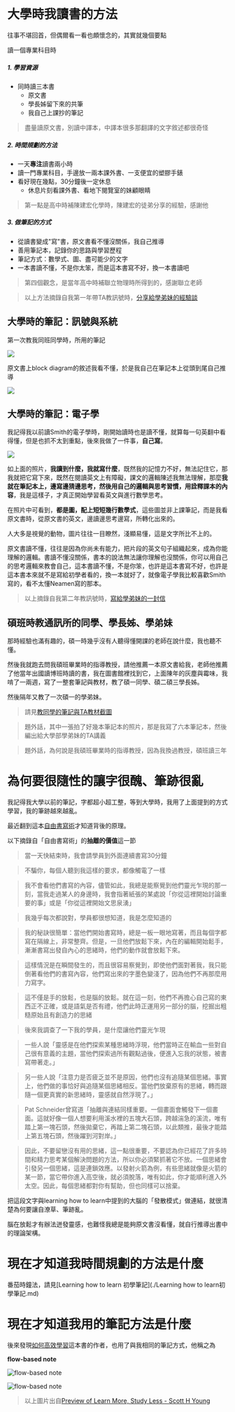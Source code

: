 # 大學時我讀書的方法

往事不堪回首，但偶爾看一看也頗懷念的，其實就幾個要點

讀一個專業科目時

##### 1. 學習資源
- 同時讀三本書
  - 原文書
  - 學長姊留下來的共筆
  - 我自己上課抄的筆記

> 盡量讀原文書，別讀中譯本，中譯本很多那翻譯的文字敘述都很奇怪

##### 2. 時間規劃的方法
- 一天**專注**讀書兩小時
- 讀一門專業科目，手邊放一兩本課外書、一支便宜的塑膠手錶
- 看好現在幾點，30分鐘後一定休息
  - 休息片刻看課外書、看地下閱覽室的妹顧眼睛

> 第一點是高中時補陳建宏化學時，陳建宏的徒弟分享的經驗，感謝他

##### 3. 做筆記的方式

- 從讀書變成"寫"書，原文書看不懂沒關係，我自己推導
- 善用筆記本，記錄你的思路與學習歷程
- 筆記方式：數學式、圖、盡可能少的文字
- 一本書讀不懂，不是你太笨，而是這本書寫不好，換一本書讀吧

> 第四個觀念，是當年高中時補聯立物理時所得到的，感謝聯立老師

> 以上方法摘錄自我第一年帶TA教訊號時，[分享給學弟妹的經驗談](http://dawarmwisdom.blogspot.tw/search/label/%E5%A6%82%E4%BD%95%E6%80%9D%E8%80%83%E8%88%87%E8%A8%8A%E8%99%9FTA)


## 大學時的筆記：訊號與系統

第一次教我同班同學時，所用的筆記

![](../images/訊號1.jpg)

原文書上block diagram的敘述我看不懂，於是我自己在筆記本上從頭到尾自己推導

![](../images/訊號2.jpg)

## 大學時的筆記：電子學

我記得我以前讀Smith的電子學時，剛開始讀時也是讀不懂，就算每一句英翻中看得懂，但是也抓不太到重點，後來我做了一件事，**自己寫**。

![](../images/電子學.jpg)

如上面的照片，**我讀到什麼，我就寫什麼**，既然我的記憶力不好，無法記住它，那我就把它寫下來，既然在閱讀英文上有障礙，課文的邏輯陳述我無法理解，那麼**我就在筆記本上，邊寫邊猜邊思考，然後用自己的邏輯與思考習慣，用詮釋課本的內容**，我是這樣子，才真正開始學習看英文與進行數學思考。

在照片中可看到，**都是圖，配上短短幾行數學式**，這些圖並非上課筆記，而是我看原文書時，從原文書的英文，邊讀邊思考邊寫，所轉化出來的。

人大多是視覺的動物，圖片往往一目瞭然，淺顯易懂，這是文字所比不上的。

原文書讀不懂，往往是因為你尚未有能力，把片段的英文句子組織起來，成為你能理解的邏輯。書讀不懂沒關係，書本的說法無法讓你理解也沒關係，你可以用自己的思考邏輯來教會自己，這本書讀不懂，不是你笨，也許是這本書寫不好，也許是這本書本來就不是寫給初學者看的，換一本就好了，就像電子學我比較喜歡Smith寫的，看不太懂Neamen寫的那本。

> 以上摘錄自我第二年教訊號時，[寫給學弟妹的一封信](http://dawarmwisdom.blogspot.tw/2014/06/102.html)

## 碩班時教通訊所的同學、學長姊、學弟妹

那時經驗也滿有趣的，碩一時幾乎沒有人聽得懂開課的老師在說什麼，我也聽不懂。

然後我就跑去問我碩班畢業時的指導教授，請他推薦一本原文書給我，老師他推薦了他當年出國讀博班時讀的書，我在圖書館裡找到它，上面陳年的灰塵與霉味，我啃了一兩週，寫了一整套筆記與教材，教了碩一同學、碩二碩三學長姊。

然後隔年又教了一次碩一的學弟妹。

> 請見[教同學的筆記與TA教材截圖](https://photos.google.com/share/AF1QipND8CBIsvJBBStPcvNFcO6LzsoGKJBH2tpo0mOI8Uc2nZvAJboOSDyy783BqkiGEQ?key=SnJLNzJkMGdFTHNxODNYSzRKZ1VRa3JWVmdQSW1R)

> 題外話，其中一張拍了好幾本筆記本的照片，那是我寫了六本筆記本，然後編出給大學部學弟妹的TA講義

> 題外話，為何說是我碩班畢業時的指導教授，因為我換過教授，碩班讀三年

# 為何要很隨性的讓字很醜、筆跡很亂

我記得我大學以前的筆記，字都超小超工整，等到大學時，我用了上面提到的方式學習，我的筆跡越來越亂。

最近翻到這本[自由書寫術](http://www.books.com.tw/products/0010726388)才知道背後的原理。

以下摘錄自「自由書寫術」的**抽離的價值**這一節

>當一天快結束時，我會請學員到外面連續書寫30分鐘

>不騙你，每個人聽到我這樣的要求，都像觸電了一樣

>我不會看他們書寫的內容，儘管如此，我總是能察覺到他們靈光乍現的那一刻，當我走過某人的身邊時，我會指著紙張的某處說「你從這裡開始討論重要的事」或是「你從這裡開始文思泉湧」

>我幾乎每次都說對，學員都很想知道，我是怎麼知道的

>我的秘訣很簡單：當他們開始書寫時，總是一板一眼地寫著，而且每個字都寫在隔線上，非常整齊。但是，一旦他們放鬆下來，內在的編輯開始鬆手，漸漸書寫出發自內心的思緒時，他們的動作就會放鬆下來。

>這樣情況是在瞬間發生的，而且很容易察覺到，即使他們面對著我，我只能倒著看他們的書寫內容，他們寫出來的字墨色變淺了，因為他們不再那麼用力寫字。

>這不僅是手的放鬆，也是腦的放鬆。就在這一刻，他們不再擔心自己寫的東西正不正確，或是語氣是否有禮，他們此時正運用另一部分的腦，挖掘出粗糙原始且有創造力的思緒

>後來我調查了一下我的學員，是什麼讓他們靈光乍現

>一些人說「靈感是在他們探索某種思緒時浮現，他們當時正在輸血一些對自己很有意義的主題，當他們探索過所有觀點過後，便進入忘我的狀態，被書寫帶著走。」

>另一些人說「注意力是否疲乏並不是原因，他們也沒有追隨某個思緒。事實上，他們做的事恰好與追隨某個思緒相反。當他們放棄原有的思緒，轉而跟隨一個更真實的新思緒時，靈感就自然浮現了。」

>Pat Schneider曾寫道「抽離與連結同樣重要。一個畫面會觸發下一個畫面。這就好像一個人想要利用溪水裡的五塊大石頭，跨越湍急的溪流，唯有踏上第一塊石頭，然後拋棄它，再踏上第二塊石頭，以此類推，最後才能踏上第五塊石頭，然後躍到河對岸。」

>因此，不要留戀沒有用的思緒，這一點很重要，不要認為你已經花了許多時間和精力思考某個解決問題的方法，所以你必須緊抓著它不放。一個思緒會引發另一個思緒，這是連鎖效應。以發射火箭為例，有些思緒就像是火箭的某一節，當它帶你進入高空後，就必須脫落，唯有如此，你才能順利進入外太空。因此，每個思緒都對你有幫助，但也同樣可以捨棄。

把這段文字與learning how to learn中提到的大腦的「發散模式」做連結，就很清楚為何要讓自潦草、筆跡亂。

腦在放鬆才有辦法迸發靈感，也難怪我總是能夠原文書沒看懂，就自行推導出書中的理論架構。

# 現在才知道我時間規劃的方法是什麼

番茄時鐘法，請見[Learning how to learn 初學筆記](./Learning how to learn初學筆記.md)

# 現在才知道我用的筆記方法是什麼

後來發現[如何高效學習](http://www.books.com.tw/products/CN11076666)這本書的作者，也用了與我相同的筆記方式，他稱之為

**flow-based note**


![flow-based note](../images/flow-based_note1.png)

![flow-based note](../images/flow-based_note2.png)

>以上圖片出自[Preview of Learn More, Study Less - Scott H Young](https://www.scotthyoung.com/learnmorestudyless/preview.pdf)
